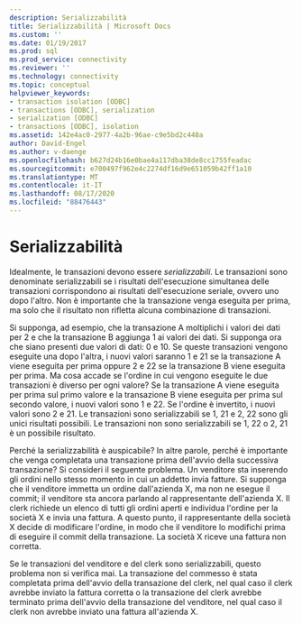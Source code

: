 ```yaml
---
description: Serializzabilità
title: Serializzabilità | Microsoft Docs
ms.custom: ''
ms.date: 01/19/2017
ms.prod: sql
ms.prod_service: connectivity
ms.reviewer: ''
ms.technology: connectivity
ms.topic: conceptual
helpviewer_keywords:
- transaction isolation [ODBC]
- transactions [ODBC], serialization
- serialization [ODBC]
- transactions [ODBC], isolation
ms.assetid: 142e4ac0-2977-4a2b-96ae-c9e5bd2c448a
author: David-Engel
ms.author: v-daenge
ms.openlocfilehash: b627d24b16e0bae4a117dba38de8cc1755feadac
ms.sourcegitcommit: e700497f962e4c2274df16d9e651059b42ff1a10
ms.translationtype: MT
ms.contentlocale: it-IT
ms.lasthandoff: 08/17/2020
ms.locfileid: "88476443"
---
```

# <a name="serializability"></a>Serializzabilità
Idealmente, le transazioni devono essere *serializzabili*. Le transazioni sono denominate serializzabili se i risultati dell'esecuzione simultanea delle transazioni corrispondono ai risultati dell'esecuzione seriale, ovvero uno dopo l'altro. Non è importante che la transazione venga eseguita per prima, ma solo che il risultato non rifletta alcuna combinazione di transazioni.  
  
 Si supponga, ad esempio, che la transazione A moltiplichi i valori dei dati per 2 e che la transazione B aggiunga 1 ai valori dei dati. Si supponga ora che siano presenti due valori di dati: 0 e 10. Se queste transazioni vengono eseguite una dopo l'altra, i nuovi valori saranno 1 e 21 se la transazione A viene eseguita per prima oppure 2 e 22 se la transazione B viene eseguita per prima. Ma cosa accade se l'ordine in cui vengono eseguite le due transazioni è diverso per ogni valore? Se la transazione A viene eseguita per prima sul primo valore e la transazione B viene eseguita per prima sul secondo valore, i nuovi valori sono 1 e 22. Se l'ordine è invertito, i nuovi valori sono 2 e 21. Le transazioni sono serializzabili se 1, 21 e 2, 22 sono gli unici risultati possibili. Le transazioni non sono serializzabili se 1, 22 o 2, 21 è un possibile risultato.  
  
 Perché la serializzabilità è auspicabile? In altre parole, perché è importante che venga completata una transazione prima dell'avvio della successiva transazione? Si consideri il seguente problema. Un venditore sta inserendo gli ordini nello stesso momento in cui un addetto invia fatture. Si supponga che il venditore immetta un ordine dall'azienda X, ma non ne esegue il commit; il venditore sta ancora parlando al rappresentante dell'azienda X. Il clerk richiede un elenco di tutti gli ordini aperti e individua l'ordine per la società X e invia una fattura. A questo punto, il rappresentante della società X decide di modificare l'ordine, in modo che il venditore lo modifichi prima di eseguire il commit della transazione. La società X riceve una fattura non corretta.  
  
 Se le transazioni del venditore e del clerk sono serializzabili, questo problema non si verifica mai. La transazione del commesso è stata completata prima dell'avvio della transazione del clerk, nel qual caso il clerk avrebbe inviato la fattura corretta o la transazione del clerk avrebbe terminato prima dell'avvio della transazione del venditore, nel qual caso il clerk non avrebbe inviato una fattura all'azienda X.

